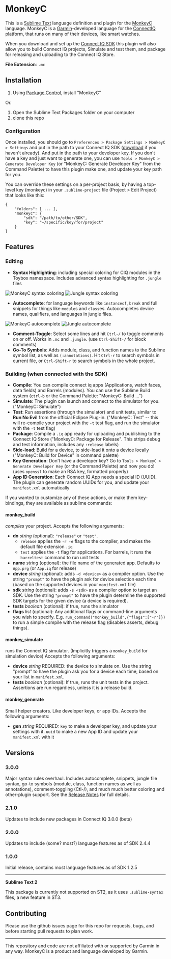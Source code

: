 MonkeyC
===============

This is a [Sublime Text](http://www.sublimetext.com/) language definition and plugin for the [MonkeyC](http://developer.garmin.com/connect-iq/monkey-c/) language. MonkeyC is a [Garmin](http://www.garmin.com/)-developed language for the [ConnectIQ](http://developer.garmin.com/connect-iq/overview) platform, that runs on many of their devices, like smart watches.

When you download and set up the [Connect IQ SDK](https://developer.garmin.com/connect-iq/sdk/) this plugin will also allow you to build Connect IQ projects, Simulate and test them, and package for releasing and uploading to the Connect IQ Store.

**File Extension**: `.mc`


Installation
------------

1. Using [Package Control](http://wbond.net/sublime_packages/package_control), install "MonkeyC"

Or.

1. Open the Sublime Text Packages folder on your computer
2. clone this repo

### Configuration

Once installed, you should go to `Preferences > Package Settings > MonkeyC > Settings` and put in the path to your Connect IQ SDK ([download](https://developer.garmin.com/connect-iq/sdk/) if you haven't already). And put in the path to your developer key. If you don't have a key and just want to generate one, you can use `Tools > MonkeyC > Generate Developer Key` (or "MonkeyC: Generate Developer Key" from the Command Palette) to have this plugin make one, and update your key path for you.

You can override these settings on a per-project basis, by having a top-level key (monkeyc) in your `.sublime-project` file (Project > Edit Project) that looks like this:

```
{
    "folders": [ ... ],
    "monkeyc": {
        "sdk": "/path/to/other/SDK",
        "key": "~/specific/key/for/project"
    }
}
```

Features
---------

### Editing

- **Syntax Highlighting**: including special coloring for CIQ modules in the Toybox namespace. Includes advanced syntax highlighting for `.jungle` files

![MonkeyC syntax coloring](http://pzl.github.io/Sublime-MonkeyC/images/mc-highlight.png) ![Jungle syntax coloring](http://pzl.github.io/Sublime-MonkeyC/images/jungle-highlight.png)


- **Autocomplete**: for language keywords like `instanceof`, `break` and full snippets for things like `module`s and `class`es. Autocompletes device names, qualifiers, and languages in jungle files.

![MonkeyC autocomplete](http://pzl.github.io/Sublime-MonkeyC/images/mc-autocomplete.png) ![Jungle autocomplete](http://pzl.github.io/Sublime-MonkeyC/images/jungle-autocomplete.png)

- **Comment-Toggle**: Select some lines and hit `Ctrl-/` to toggle comments on or off. Works in `.mc` and `.jungle`. (use `Ctrl-Shift-/` for block comments)
- **Go-To Symbols**: Adds module, class, and function names to the Sublime symbol list, as well as `(:annotations)`. Hit `Ctrl-r` to search symbols in current file, or `Ctrl-Shift-r` to search symbols in the whole project.

### Building (when connected with the SDK)

- **Compile**: You can compile connect iq apps (Applications, watch faces, data fields) and Barrels (modules). You can use the Sublime Build system (`ctrl-b` or the Command Palette: "MonkeyC: Build ...")
- **Simulate**: The plugin can launch and connect to the simulator for you. ("MonkeyC: Simulate")
- **Test**: Run assertions (through the simulator) and unit tests, similar to **Run No Evil** from the official Eclipse Plug-in. ("MonkeyC: Test" -- this will re-compile your project with the `-t` test flag, and run the simulator with the `-t` test flag)
- **Package**: Compile a `.iq` app ready for uploading and publishing to the Connect IQ Store ("MonkeyC: Package for Release". This strips debug and test information, includes any `:release` labels)
- **Side-load**: Build for a device, to side-load it onto a device locally ("MonkeyC: Build for Device" in command palette)
- **Key Generation**: Don't have a developer key? Go to `Tools > MonkeyC > Generate Developer Key` (or the Command Palette) and now you do! (uses `openssl` to make an RSA key, formatted properly)
- **App ID Generation**: Each Connect IQ App needs a special ID (UUID). The plugin can generate random UUIDs for you, and update your `manifest.xml` automatically


If you wanted to customize any of these actions, or make them key-bindings, they are available as sublime commands:

#### monkey_build

*compiles* your project. Accepts the following arguments:

- **do** _string_ (optional): `"release"` or `"test"`. 
    - `release` applies the `-r -e` flags to the compiler, and makes the default file extension `.iq`
    - `test` applies the `-t` flag for applications. For barrels, it runs the `barreltest` command to run unit tests
- **name** _string_ (optional): the file name of the generated app. Defaults to `App.prg` (or `App.iq` for release)
- **device** _string_ (optional): adds `-d <device>` as a compiler option. Use the string `"prompt"` to have the plugin ask for device selection each time (based on the supported devices in your `manifest.xml` file)
- **sdk** _string_ (optional): adds `-s <sdk>` as a compiler option to target an SDK. Use the string `"prompt"` to have the plugin determine the supported SDK targets for the given device (a device is required).
- **tests** _boolean_ (optional): if true, runs the simulator
- **flags** _list_ (optional): Any additional flags or command-line arguments you wish to specify. E.g. `run_command("monkey_build",{"flags":["-r"]})` to run a simple compile with the release flag (disables asserts, debug things).

#### monkey_simulate

runs the Connect IQ simulator. (Implicitly triggers a `monkey_build` for simulation device) Accepts the following arguments:

- **device** _string_ REQUIRED: the device to simulate on. Use the string "prompt" to have the plugin ask you for a device each time, based on your list in `manifest.xml`.
- **tests** _boolean_ (optional): If true, runs the unit tests in the project. Assertions are run regardless, unless it is a release build.


#### monkey_generate

Small helper creators. Like developer keys, or app IDs. Accepts the following arguments:

- **gen** _string_ REQUIRED: `key` to make a developer key, and update your settings with it. `uuid` to make a new App ID and update your `manifest.xml` with it


Versions
--------

### 3.0.0

Major syntax rules overhaul. Includes autocomplete, snippets, jungle file syntax, go-to symbols (module, class, function names as well as annotations), comment-toggling (Ctl-/), and much much better coloring and other-plugin support. See the [Release Notes](messages/3.0.0.txt) for full details.

### 2.1.0

Updates to include new packages in Connect IQ 3.0.0 (beta)

### 2.0.0
Updates to include (some? most?) language features as of SDK 2.4.4

### 1.0.0
Initial release, contains most language features as of SDK 1.2.5

---

**Sublime Text 2**

This package is currently not supported on ST2, as it uses `.sublime-syntax` files, a new feature in ST3. 


Contributing
------------

Please use the github issues page for this repo for requests, bugs, and before starting pull requests to plan work.


---
 
This repository and code are not affiliated with or supported by Garmin in any way. MonkeyC is a product and language developed by Garmin.